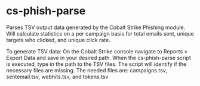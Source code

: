 # cs-phish-parse
Parses TSV output data generated by the Cobalt Strike Phishing module.  Will calculate statistics on a per campaign basis for total emails sent, unique targets who clicked, and unique click rate.

To generate TSV data: On the Cobalt Strike console navigate to Reports > Export Data and save in your desired path.  When the cs-phish-parse script is executed, type in the path to the TSV files.  The script will identify if the necessary files are missing.  The needed files are: campaigns.tsv, sentemail.tsv, webhits.tsv, and tokens.tsv
